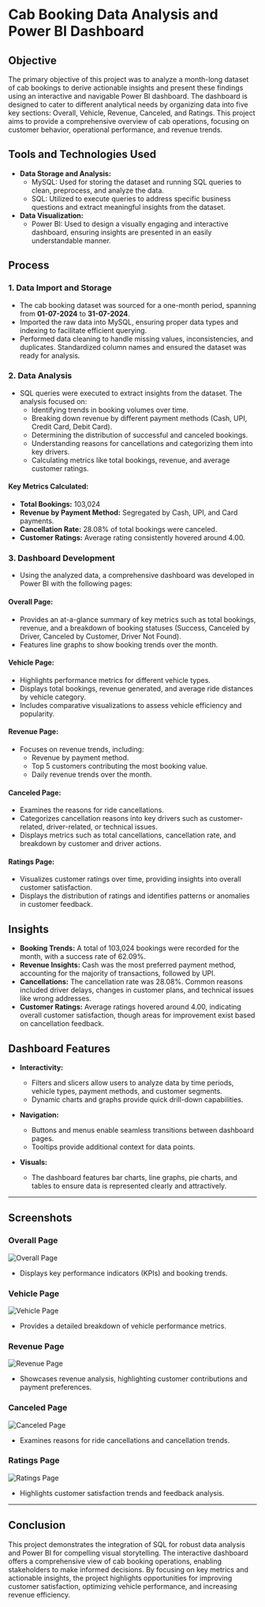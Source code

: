 # Cab Booking Data Analysis and Power BI Dashboard

## Objective
The primary objective of this project was to analyze a month-long dataset of cab bookings to derive actionable insights and present these findings using an interactive and navigable Power BI dashboard. The dashboard is designed to cater to different analytical needs by organizing data into five key sections: Overall, Vehicle, Revenue, Canceled, and Ratings. This project aims to provide a comprehensive overview of cab operations, focusing on customer behavior, operational performance, and revenue trends.

## Tools and Technologies Used
- **Data Storage and Analysis:**
  - MySQL: Used for storing the dataset and running SQL queries to clean, preprocess, and analyze the data.
  - SQL: Utilized to execute queries to address specific business questions and extract meaningful insights from the dataset.
- **Data Visualization:**
  - Power BI: Used to design a visually engaging and interactive dashboard, ensuring insights are presented in an easily understandable manner.

## Process
### 1. Data Import and Storage
- The cab booking dataset was sourced for a one-month period, spanning from **01-07-2024** to **31-07-2024**.
- Imported the raw data into MySQL, ensuring proper data types and indexing to facilitate efficient querying.
- Performed data cleaning to handle missing values, inconsistencies, and duplicates. Standardized column names and ensured the dataset was ready for analysis.

### 2. Data Analysis
- SQL queries were executed to extract insights from the dataset. The analysis focused on:
  - Identifying trends in booking volumes over time.
  - Breaking down revenue by different payment methods (Cash, UPI, Credit Card, Debit Card).
  - Determining the distribution of successful and canceled bookings.
  - Understanding reasons for cancellations and categorizing them into key drivers.
  - Calculating metrics like total bookings, revenue, and average customer ratings.

#### Key Metrics Calculated:
- **Total Bookings:** 103,024
- **Revenue by Payment Method:** Segregated by Cash, UPI, and Card payments.
- **Cancellation Rate:** 28.08% of total bookings were canceled.
- **Customer Ratings:** Average rating consistently hovered around 4.00.

### 3. Dashboard Development
- Using the analyzed data, a comprehensive dashboard was developed in Power BI with the following pages:

#### **Overall Page:**
  - Provides an at-a-glance summary of key metrics such as total bookings, revenue, and a breakdown of booking statuses (Success, Canceled by Driver, Canceled by Customer, Driver Not Found).
  - Features line graphs to show booking trends over the month.

#### **Vehicle Page:**
  - Highlights performance metrics for different vehicle types.
  - Displays total bookings, revenue generated, and average ride distances by vehicle category.
  - Includes comparative visualizations to assess vehicle efficiency and popularity.

#### **Revenue Page:**
  - Focuses on revenue trends, including:
    - Revenue by payment method.
    - Top 5 customers contributing the most booking value.
    - Daily revenue trends over the month.

#### **Canceled Page:**
  - Examines the reasons for ride cancellations.
  - Categorizes cancellation reasons into key drivers such as customer-related, driver-related, or technical issues.
  - Displays metrics such as total cancellations, cancellation rate, and breakdown by customer and driver actions.

#### **Ratings Page:**
  - Visualizes customer ratings over time, providing insights into overall customer satisfaction.
  - Displays the distribution of ratings and identifies patterns or anomalies in customer feedback.

## Insights
- **Booking Trends:** A total of 103,024 bookings were recorded for the month, with a success rate of 62.09%.
- **Revenue Insights:** Cash was the most preferred payment method, accounting for the majority of transactions, followed by UPI.
- **Cancellations:** The cancellation rate was 28.08%. Common reasons included driver delays, changes in customer plans, and technical issues like wrong addresses.
- **Customer Ratings:** Average ratings hovered around 4.00, indicating overall customer satisfaction, though areas for improvement exist based on cancellation feedback.

## Dashboard Features
- **Interactivity:**
  - Filters and slicers allow users to analyze data by time periods, vehicle types, payment methods, and customer segments.
  - Dynamic charts and graphs provide quick drill-down capabilities.

- **Navigation:**
  - Buttons and menus enable seamless transitions between dashboard pages.
  - Tooltips provide additional context for data points.

- **Visuals:**
  - The dashboard features bar charts, line graphs, pie charts, and tables to ensure data is represented clearly and attractively.

---

## Screenshots

### Overall Page
![Overall Page](./snapshot/Overall.png)
- Displays key performance indicators (KPIs) and booking trends.

### Vehicle Page
![Vehicle Page](./snapshot/Vehicle.png)
- Provides a detailed breakdown of vehicle performance metrics.

### Revenue Page
![Revenue Page](./snapshot/Revenue.png)
- Showcases revenue analysis, highlighting customer contributions and payment preferences.

### Canceled Page
![Canceled Page](./snapshot/Cancel.png)
- Examines reasons for ride cancellations and cancellation trends.

### Ratings Page
![Ratings Page](./snapshot/Ratings.png)
- Highlights customer satisfaction trends and feedback analysis.

---

## Conclusion
This project demonstrates the integration of SQL for robust data analysis and Power BI for compelling visual storytelling. The interactive dashboard offers a comprehensive view of cab booking operations, enabling stakeholders to make informed decisions. By focusing on key metrics and actionable insights, the project highlights opportunities for improving customer satisfaction, optimizing vehicle performance, and increasing revenue efficiency.
